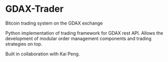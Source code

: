 # GDAX-Trader
Bitcoin trading system on the GDAX exchange

Python implementation of trading framework for GDAX rest API. Allows the development of modular order management components and trading strategies on top.

Built in collaboration with Kai Peng.
